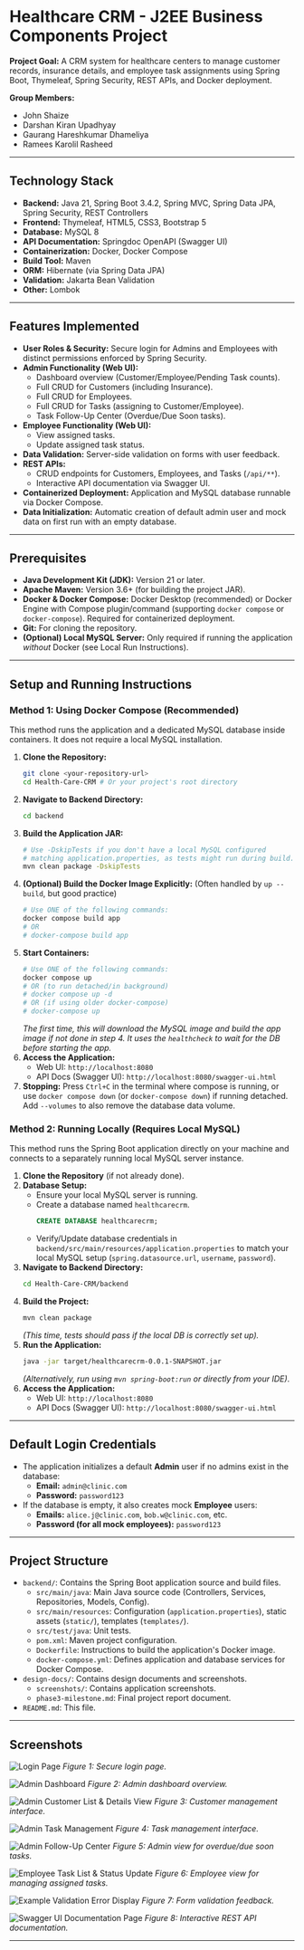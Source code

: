 # Healthcare CRM - J2EE Business Components Project

**Project Goal:** A CRM system for healthcare centers to manage customer records, insurance details, and employee task assignments using Spring Boot, Thymeleaf, Spring Security, REST APIs, and Docker deployment.

**Group Members:**

- John Shaize
- Darshan Kiran Upadhyay
- Gaurang Hareshkumar Dhameliya
- Ramees Karolil Rasheed

---

## Technology Stack

- **Backend:** Java 21, Spring Boot 3.4.2, Spring MVC, Spring Data JPA, Spring Security, REST Controllers
- **Frontend:** Thymeleaf, HTML5, CSS3, Bootstrap 5
- **Database:** MySQL 8
- **API Documentation:** Springdoc OpenAPI (Swagger UI)
- **Containerization:** Docker, Docker Compose
- **Build Tool:** Maven
- **ORM:** Hibernate (via Spring Data JPA)
- **Validation:** Jakarta Bean Validation
- **Other:** Lombok

---

## Features Implemented

- **User Roles & Security:** Secure login for Admins and Employees with distinct permissions enforced by Spring Security.
- **Admin Functionality (Web UI):**
  - Dashboard overview (Customer/Employee/Pending Task counts).
  - Full CRUD for Customers (including Insurance).
  - Full CRUD for Employees.
  - Full CRUD for Tasks (assigning to Customer/Employee).
  - Task Follow-Up Center (Overdue/Due Soon tasks).
- **Employee Functionality (Web UI):**
  - View assigned tasks.
  - Update assigned task status.
- **Data Validation:** Server-side validation on forms with user feedback.
- **REST APIs:**
  - CRUD endpoints for Customers, Employees, and Tasks (`/api/**`).
  - Interactive API documentation via Swagger UI.
- **Containerized Deployment:** Application and MySQL database runnable via Docker Compose.
- **Data Initialization:** Automatic creation of default admin user and mock data on first run with an empty database.

---

## Prerequisites

- **Java Development Kit (JDK):** Version 21 or later.
- **Apache Maven:** Version 3.6+ (for building the project JAR).
- **Docker & Docker Compose:** Docker Desktop (recommended) or Docker Engine with Compose plugin/command (supporting `docker compose` or `docker-compose`). Required for containerized deployment.
- **Git:** For cloning the repository.
- **(Optional) Local MySQL Server:** Only required if running the application _without_ Docker (see Local Run Instructions).

---

## Setup and Running Instructions

### Method 1: Using Docker Compose (Recommended)

This method runs the application and a dedicated MySQL database inside containers. It does not require a local MySQL installation.

1.  **Clone the Repository:**
    ```bash
    git clone <your-repository-url>
    cd Health-Care-CRM # Or your project's root directory
    ```
2.  **Navigate to Backend Directory:**
    ```bash
    cd backend
    ```
3.  **Build the Application JAR:**
    ```bash
    # Use -DskipTests if you don't have a local MySQL configured
    # matching application.properties, as tests might run during build.
    mvn clean package -DskipTests
    ```
4.  **(Optional) Build the Docker Image Explicitly:** (Often handled by `up --build`, but good practice)
    ```bash
    # Use ONE of the following commands:
    docker compose build app
    # OR
    # docker-compose build app
    ```
5.  **Start Containers:**
    ```bash
    # Use ONE of the following commands:
    docker compose up
    # OR (to run detached/in background)
    # docker compose up -d
    # OR (if using older docker-compose)
    # docker-compose up
    ```
    _The first time, this will download the MySQL image and build the app image if not done in step 4. It uses the `healthcheck` to wait for the DB before starting the app._
6.  **Access the Application:**
    - Web UI: `http://localhost:8080`
    - API Docs (Swagger UI): `http://localhost:8080/swagger-ui.html`
7.  **Stopping:** Press `Ctrl+C` in the terminal where compose is running, or use `docker compose down` (or `docker-compose down`) if running detached. Add `--volumes` to also remove the database data volume.

### Method 2: Running Locally (Requires Local MySQL)

This method runs the Spring Boot application directly on your machine and connects to a separately running local MySQL server instance.

1.  **Clone the Repository** (if not already done).
2.  **Database Setup:**
    - Ensure your local MySQL server is running.
    - Create a database named `healthcarecrm`.
      ```sql
      CREATE DATABASE healthcarecrm;
      ```
    - Verify/Update database credentials in `backend/src/main/resources/application.properties` to match your local MySQL setup (`spring.datasource.url`, `username`, `password`).
3.  **Navigate to Backend Directory:**
    ```bash
    cd Health-Care-CRM/backend
    ```
4.  **Build the Project:**
    ```bash
    mvn clean package
    ```
    _(This time, tests should pass if the local DB is correctly set up)._
5.  **Run the Application:**
    ```bash
    java -jar target/healthcarecrm-0.0.1-SNAPSHOT.jar
    ```
    _(Alternatively, run using `mvn spring-boot:run` or directly from your IDE)_.
6.  **Access the Application:**
    - Web UI: `http://localhost:8080`
    - API Docs (Swagger UI): `http://localhost:8080/swagger-ui.html`

---

## Default Login Credentials

- The application initializes a default **Admin** user if no admins exist in the database:
  - **Email:** `admin@clinic.com`
  - **Password:** `password123`
- If the database is empty, it also creates mock **Employee** users:
  - **Emails:** `alice.j@clinic.com`, `bob.w@clinic.com`, etc.
  - **Password (for all mock employees):** `password123`

---

## Project Structure

- `backend/`: Contains the Spring Boot application source and build files.
  - `src/main/java`: Main Java source code (Controllers, Services, Repositories, Models, Config).
  - `src/main/resources`: Configuration (`application.properties`), static assets (`static/`), templates (`templates/`).
  - `src/test/java`: Unit tests.
  - `pom.xml`: Maven project configuration.
  - `Dockerfile`: Instructions to build the application's Docker image.
  - `docker-compose.yml`: Defines application and database services for Docker Compose.
- `design-docs/`: Contains design documents and screenshots.
  - `screenshots/`: Contains application screenshots.
  - `phase3-milestone.md`: Final project report document.
- `README.md`: This file.

---

## Screenshots

![Login Page](design-docs/screenshots/001_login.png "Login Page")
_Figure 1: Secure login page._

![Admin Dashboard](design-docs/screenshots/002_Admin_Dashboard.png "Admin Dashboard")
_Figure 2: Admin dashboard overview._

![Admin Customer List & Details View](design-docs/screenshots/003_Admin_Customer_List_Detailes_View.png "Admin Customer List & Details View")
_Figure 3: Customer management interface._

![Admin Task Management](design-docs/screenshots/004_Admin_Task_Management.png "Admin Task Management")
_Figure 4: Task management interface._

![Admin Follow-Up Center](design-docs/screenshots/005_Admin_Followup.png "Admin Follow-Up Center")
_Figure 5: Admin view for overdue/due soon tasks._

![Employee Task List & Status Update](design-docs/screenshots/006_Employee_Task_List.png "Employee Task List & Status Update")
_Figure 6: Employee view for managing assigned tasks._

![Example Validation Error Display](design-docs/screenshots/007_Server_Side_Validations.png "Example Validation Error Display")
_Figure 7: Form validation feedback._

![Swagger UI Documentation Page](design-docs/screenshots/008_Swagger_UI_Rest_API.png "Swagger UI Documentation Page")
_Figure 8: Interactive REST API documentation._

---
